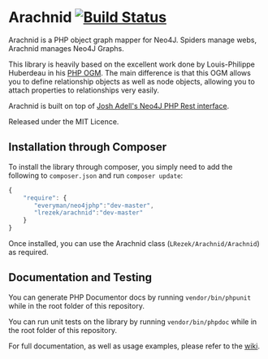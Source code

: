 # Arachnid [![Build Status](https://travis-ci.org/lrezek/Arachnid.svg?branch=master)](https://travis-ci.org/lrezek/Arachnid)

Arachnid is a PHP object graph mapper for Neo4J. Spiders manage webs, Arachnid manages Neo4J Graphs.

This library is heavily based on the excellent work done by Louis-Philippe Huberdeau in his [PHP OGM](https://github.com/lphuberdeau/Neo4j-PHP-OGM).
The main difference is that this OGM allows you to define relationship objects as well as node objects, allowing you to attach properties to relationships very easily.

Arachnid is built on top of [Josh Adell's Neo4J PHP Rest interface](https://github.com/jadell/neo4jphp).

Released under the MIT Licence.

## Installation through Composer

To install the library through composer, you simply need to add the following to `composer.json` and run `composer update`:

```JavaScript
{
    "require": {
       "everyman/neo4jphp":"dev-master",
       "lrezek/arachnid":"dev-master"
    }
}
```
Once installed, you can use the Arachnid class (`LRezek/Arachnid/Arachnid`) as required.

## Documentation and Testing

You can generate PHP Documentor docs by running `vendor/bin/phpunit` while in the root folder of this repository.

You can run unit tests on the library by running `vendor/bin/phpdoc` while in the root folder of this repository.

For full documentation, as well as usage examples, please refer to the [wiki](https://github.com/lrezek/Arachnid/wiki/Table-of-Contents).